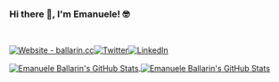 ### Hi there 👋, I'm Emanuele! 🤓

<br>
<p><a href="https://ballarin.cc/" target="_blank"><img alt="Website - ballarin.cc" src="https://img.shields.io/badge/website-ballarin.cc-blue?style=for-the-badge"/></a><a href="https://twitter.com/emaballarin" target="_blank"><img alt="Twitter" src="https://img.shields.io/badge/Twitter-white?logo=twitter&style=for-the-badge"/></a><a href="https://www.linkedin.com/in/emaballarin/" target="_blank"><img alt="LinkedIn" src="https://img.shields.io/badge/LinkedIn-blue?logo=linkedin&style=for-the-badge"/></a></p>

<p><a href="https://github.com/emaballarin">
  <img align="center" src="https://github-readme-stats.vercel.app/api?username=emaballarin&count_private=true&show_icons=true?&theme=blue-green" alt="Emanuele Ballarin's GitHub Stats"/>
</a>
<a href="https://github.com/emaballarin">
  <img align="center" src="https://github-readme-stats.vercel.app/api/top-langs/?username=emaballarin&langs_count=10&hide=html,css&theme=blue-green&layout=compact" alt="Emanuele Ballarin's GitHub Stats"/>
</a></p>

<!--
**emaballarin/emaballarin** is a ✨ _special_ ✨ repository because its `README.md` (this file) appears on your GitHub profile.

Here are some ideas to get you started:

- 🔭 I’m currently working on ...
- 🌱 I’m currently learning ...
- 👯 I’m looking to collaborate on ...
- 🤔 I’m looking for help with ...
- 💬 Ask me about ...
- 📫 How to reach me: ...
- 😄 Pronouns: ...
- ⚡ Fun fact: ...
-->
